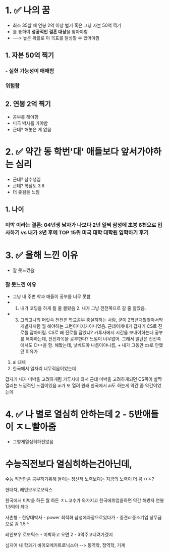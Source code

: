 # 1. ✅ 나의 꿈
- 최소 35살 때 연봉 2억 이상 벌기 혹은 그냥 자본 50억 찍기
- 를 통하여 **성공적인** **결혼 대상**을 찾아야함
-  ---> 높은 확률로 이 목표를 달성할 수 있어야함 

## 1. 자본 50억 찍기

### - 실현 가능성이 애매함
### 위험함


## 2. 연봉 2억 찍기

- 공부를 해야함
- 미국 박사를 가야함
- 근데? 해놓은 게 없음

# 2. ✅ 약간 동 학번'대' 애들보다 앞서가야하는 심리

- 근데? 삼수생임
- 근데? 학점도 3.8 
- 더 좆됨을 느낌

## 1. 나이
### 미박 이라는 결론: 04년생 남자가 나보다 2년 일찍 삼성에 초봉 6천으로 입사하기 vs 내가 3년 후에 TOP 15위 미국 대학 대학원 입학하기 후기


# 3. ✅ 올해 느낀 이유

- 잘 못느꼈음
### 잘 못느낀 이유

- 그냥 내 주변 학과 애들이 공부를 너무 못함
- 1. 내가 코딩을 하게 될 줄 몰랐음 2. 내가 그냥 전전쪽으로 갈 줄 알았음.
- 3. 그리고나의 머릿속 전전은 학교공부 충실히하는 사람, 굳이 2학년때뭘찾아서막 개발자처럼 뭘 해야하는 그런이미지가아니었음. 
근데이제내가 갑자기 CS로 진로를 잡아버림. CS로 왜 진로를 잡았냐? 카투사에서 시간을 보내야하는데 공부를 해야하는데, 전전과목을 공부한다? 느낌이 너무없어. 그래서 일단은 전전쪽에서도 C++을 함. 해봤는데, 낫베드야 나름이야나름, + 내가 그동안 cs로 안했던 이유가 

1. ai 대체 
2. 한국에서 일자리 너무적음이었는데

갑자기 내가 미박을 고려하게됨 카투사에 와서
근데 미박을 고려하게되면 CS쪽이 살짝 열리는 느낌적인 느낌이있음
ai가 또 열려 원래 한국에서 ai도 하는게 약간 좀 약간이었는데


# 4. ✅ 나 별로 열심히 안하는데 2 - 5반애들이 ㅈㄴ빨아줌

- 그렇게열심히하진않음


# 수능직전보다 열심히하는건아닌데,

수능 직전만큼 공부하기위해 들이는 정신적 노력보다는 지금의 노력이 더 큼 ㅇㅈ?



현대차, 레인보우로보틱스

한국에서 미박을 하든 뭘 하든 ㅈㄴ고수가 와가지고 한국에취업을하면 약간 해봤자 연봉 1.5억이 최대

사촌형 - 한양대박사 - power 최적화 삼성에과장으로있다가 - 중견or중소기업 상무급으로 감
1.5 ^

레인보우 로보틱스 - 미박하고 오면 2 - 3억주고데려가겠지

심지어 내 학과가 바이오메카트로닉스야
--> 동역학, 정역학, 기계